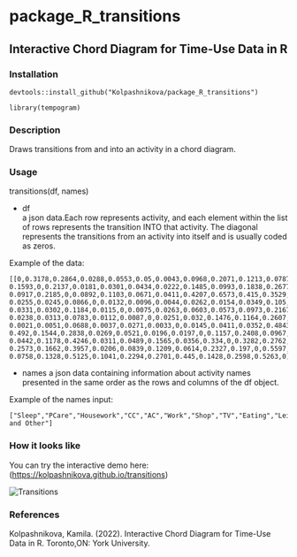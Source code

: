 # package_R_transitions

## Interactive Chord Diagram for Time-Use Data in R

### Installation

```
devtools::install_github("Kolpashnikova/package_R_transitions")

library(tempogram)
```

### Description
Draws transitions from and into an activity in a chord diagram.


### Usage
transitions(df, names)

- df	
a json data.Each row represents activity, and each element within the list of rows represents the transition INTO that activity. The diagonal represents the transitions from an activity into itself and is usually coded as zeros.

Example of the data:
```
[[0,0.3178,0.2864,0.0288,0.0553,0.05,0.0043,0.0968,0.2071,0.1213,0.0787, 0.1593,0,0.2137,0.0181,0.0301,0.0434,0.0222,0.1485,0.0993,0.1838,0.2677, 0.0917,0.2185,0,0.0892,0.1103,0.0671,0.0411,0.4207,0.6573,0.415,0.3529, 0.0255,0.0245,0.0866,0,0.0132,0.0096,0.0044,0.0262,0.0154,0.0349,0.105, 0.0331,0.0302,0.1184,0.0115,0,0.0075,0.0263,0.0603,0.0573,0.0973,0.2167, 0.0238,0.0313,0.0783,0.0112,0.0087,0,0.0251,0.032,0.1476,0.1164,0.2607, 0.0021,0.0051,0.0688,0.0037,0.0271,0.0033,0,0.0145,0.0411,0.0352,0.4843, 0.492,0.1544,0.2838,0.0269,0.0521,0.0196,0.0197,0,0.1157,0.2408,0.0967, 0.0442,0.1178,0.4246,0.0311,0.0489,0.1565,0.0356,0.334,0,0.3282,0.2762, 0.2573,0.1662,0.3957,0.0206,0.0839,0.1209,0.0614,0.2327,0.197,0,0.5597, 0.0758,0.1328,0.5125,0.1041,0.2294,0.2701,0.445,0.1428,0.2598,0.5263,0]]
```

- names	
a json data containing information about activity names presented in the same order as the rows and columns of the df object.

Example of the names input:
```
["Sleep","PCare","Housework","CC","AC","Work","Shop","TV","Eating","Leisure","Travel and Other"]
```

### How it looks like

You can try the interactive demo here: (https://kolpashnikova.github.io/transitions)

![Transitions](https://github.com/Kolpashnikova/package_R_tempogram/blob/main/examples/transitions.png)

### References
Kolpashnikova, Kamila. (2022). Interactive Chord Diagram for Time-Use Data in R. Toronto,ON: York University.


